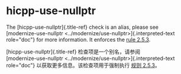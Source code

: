 # hicpp-use-nullptr

The [hicpp-use-nullptr]{.title-ref} check is an alias, please see  
[modernize-use-nullptr <../modernize/use-nullptr>]{.interpreted-text role="doc"} for more information. It enforces the [rule 2.5.3](https://www.perforce.com/resources/qac/high-integrity-cpp-coding-standard/lexical-conventions).

[hicpp-use-nullptr]{.title-ref} 检查项是一个别名，请参阅  
[modernize-use-nullptr <../modernize/use-nullptr>]{.interpreted-text role="doc"} 以获取更多信息。该检查项用于强制执行 [规则 2.5.3](https://www.perforce.com/resources/qac/high-integrity-cpp-coding-standard/lexical-conventions)。
